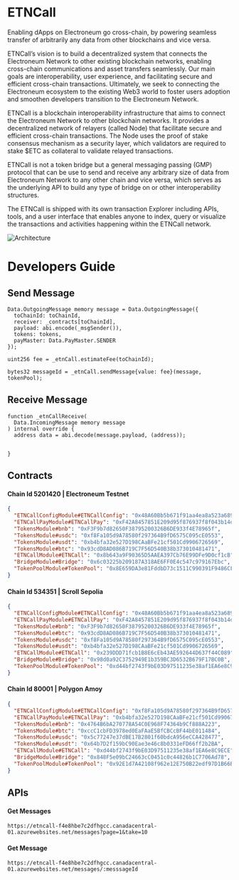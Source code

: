 # ETNCall

Enabling dApps on Electroneum go cross-chain, by powering seamless transfer of arbitrarily any data from other blockchains and vice versa.

ETNCall’s vision is to build a decentralized system that connects the Electroneum Network to other existing blockchain networks, enabling cross-chain communications and asset transfers seamlessly. Our main goals are interoperability, user experience, and facilitating secure and efficient cross-chain transactions. Ultimately, we seek to connecting the Electroneum ecosystem to the existing Web3 world to foster users adoption and smoothen developers transition to the Electroneum Network.

ETNCall is a blockchain interoperability infrastructure that aims to connect the Electroneum Network to other blockchain networks. It provides a decentralized network of relayers (called Node) that facilitate secure and efficient cross-chain transactions. The Node uses the proof of stake consensus mechanism as a security layer, which validators are required to stake $ETC as collateral to validate relayed transactions.

ETNCall is not a token bridge but a general messaging passing (GMP) protocol that can be use to send and receive any arbitrary size of data from Electroneum Network to any other chain and vice versa, which serves as the underlying API to build any type of bridge on or other interoperability structures.

The ETNCall is shipped with its own transaction Explorer including APIs, tools, and a user interface that enables anyone to index, query or visualize the transactions and activities happening within the ETNCall network.

![Architecture](https://github.com/user-attachments/assets/5c964136-668b-46c9-895e-3ce4a2d636a8)

# Developers Guide

## Send Message

```solidity
Data.OutgoingMessage memory message = Data.OutgoingMessage({
  toChainId: toChainId,
  receiver: _contracts[toChainId],
  payload: abi.encode(_msgSender()),
  tokens: tokens,
  payMaster: Data.PayMaster.SENDER
});

uint256 fee = _etnCall.estimateFee(toChainId);

bytes32 messageId = _etnCall.sendMessage{value: fee}(message, tokenPool);
```

## Receive Message

```solidity
function _etnCallReceive(
  Data.IncomingMessage memory message
) internal override {
  address data = abi.decode(message.payload, (address));

  
}
```

## Contracts

#### Chain Id 5201420 | Electroneum Testnet

```json
{
  "ETNCallConfigModule#ETNCallConfig": "0x48A60Bb5b671f91aa4ea8a523a68917a80b3FA06",
  "ETNCallPayModule#ETNCallPay": "0xF42A8457851E209d95f876937f8f043b14dA23c1",
  "TokensModule#bnb": "0xF3F9b7d82650F38795200326B6DE933f4E78965f",
  "TokensModule#usdc": "0xf8Fa105d9A78580f297364B9fD6575C095cE0553",
  "TokensModule#usdt": "0xb4bfa32e527D198CAaBFe21cf501Cd9906726569",
  "TokensModule#btc": "0x93cdD8AD086B719C7F56D540B38b373010481471",
  "ETNCallModule#ETNCall": "0x8b643a9F90365D5AAEA397Cb76E99DFe9D0cf1cB",
  "BridgeModule#Bridge": "0x6c03225b209187A318AE6FF0E4c547c979167Ebc",
  "TokenPoolModule#TokenPool": "0x8E659DA3e81FddbD73c1511C990391F9486CF16C"
}
```

#### Chain Id 534351 | Scroll Sepolia

```json
{
  "ETNCallConfigModule#ETNCallConfig": "0x48A60Bb5b671f91aa4ea8a523a68917a80b3FA06",
  "ETNCallPayModule#ETNCallPay": "0xF42A8457851E209d95f876937f8f043b14dA23c1",
  "TokensModule#bnb": "0xF3F9b7d82650F38795200326B6DE933f4E78965f",
  "TokensModule#btc": "0x93cdD8AD086B719C7F56D540B38b373010481471",
  "TokensModule#usdc": "0xf8Fa105d9A78580f297364B9fD6575C095cE0553",
  "TokensModule#usdt": "0xb4bfa32e527D198CAaBFe21cf501Cd9906726569",
  "ETNCallModule#ETNCall": "0x239DDD71fcb1B8E6cEb43AE592644D637f44C089",
  "BridgeModule#Bridge": "0x98d0a92C3752949E1b359BC3D6532B679F17BC0B",
  "TokenPoolModule#TokenPool": "0xd44bf2743f9bE03D97511235e38af1EA6e8C9ECE"
}
```

#### Chain Id 80001 | Polygon Amoy

```json
{
  "ETNCallConfigModule#ETNCallConfig": "0xf8Fa105d9A78580f297364B9fD6575C095cE0553",
  "ETNCallPayModule#ETNCallPay": "0xb4bfa32e527D198CAaBFe21cf501Cd9906726569",
  "TokensModule#bnb": "0x4764B6bA270778A54C0E968F74364b9Cf888A223",
  "TokensModule#btc": "0xccC1cbFD3978ed0EaFAaE5BfCBCcBF44bE011484",
  "TokensModule#usdc": "0x5c77247e37dBE17B2801f60bdcA956eCCA428477",
  "TokensModule#usdt": "0x64b7D2f159bC90Eae3e46c8b0331eFD66ff2b2BA",
  "ETNCallModule#ETNCall": "0xd44bf2743f9bE03D97511235e38af1EA6e8C9ECE",
  "BridgeModule#Bridge": "0x848F5e09bC24663cC0451c0c44826b1C7706Ad78",
  "TokenPoolModule#TokenPool": "0x92E1d7A42108f962e12E750B22edf97D1B66BeD9"
}
```

## APIs

#### Get Messages
`https://etncall-f4e8hbe7c2dfhgcc.canadacentral-01.azurewebsites.net/messages?page=1&take=10`

#### Get Message
`https://etncall-f4e8hbe7c2dfhgcc.canadacentral-01.azurewebsites.net/messages/:messsageId`

